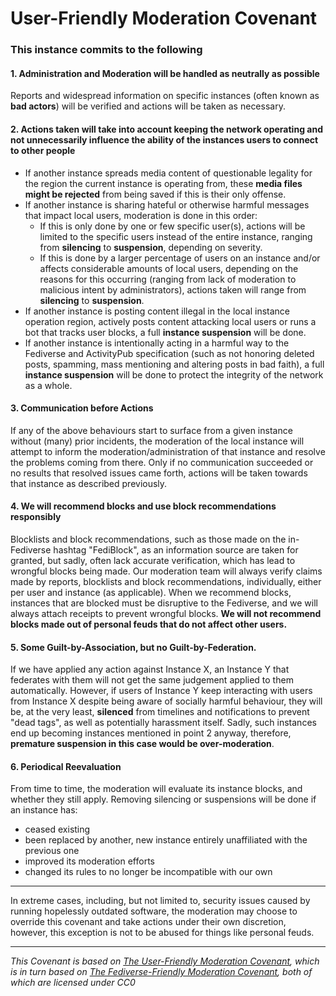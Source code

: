 # User-Friendly Moderation Covenant

### This instance commits to the following

#### 1. Administration and Moderation will be handled as neutrally as possible
Reports and widespread information on specific instances (often known as **bad actors**) will be verified
and actions will be taken as necessary.

#### 2. Actions taken will take into account keeping the network operating and not unnecessarily influence the ability of the instances users to connect to other people
* If another instance spreads media content of questionable legality for the region the current instance
  is operating from, these **media files might be rejected** from being saved if this is their only offense.
* If another instance is sharing hateful or otherwise harmful messages that impact local users, moderation is done in this order:
  * If this is only done by one or few specific user(s), actions will be limited to the specific users instead of the entire instance, ranging from **silencing** to **suspension**, depending on severity.
  * If this is done by a larger percentage of users on an instance and/or affects considerable amounts of local users, depending on the reasons for this occurring (ranging from lack of moderation to malicious intent by administrators), actions taken will range from **silencing** to **suspension**.
* If another instance is posting content illegal in the local instance operation region, actively posts content
  attacking local users or runs a bot that tracks user blocks, a full **instance suspension** will be done.
* If another instance is intentionally acting in a harmful way to the Fediverse and ActivityPub specification (such as not honoring deleted posts, spamming, mass mentioning and altering posts in bad faith), a full **instance suspension** will be done to protect the integrity of the network as a whole.
  
#### 3. Communication before Actions
If any of the above behaviours start to surface from a given instance without (many) prior incidents, the moderation of the local instance will attempt
to inform the moderation/administration of that instance and resolve the problems coming from there. Only if no communication succeeded or no results that resolved issues came forth, actions will be taken towards that instance as described previously.
  
#### 4. We will recommend blocks and use block recommendations responsibly
Blocklists and block recommendations, such as those made on the in-Fediverse hashtag "FediBlock", as an information source are taken for granted, but sadly, often lack accurate verification, which has lead to wrongful blocks being made. Our moderation team will always verify claims made by reports, blocklists and block recommendations, individually, either per user and instance (as applicable). When we recommend blocks, instances that are blocked must be disruptive to the Fediverse, and we will always attach receipts to prevent wrongful blocks. **We will not recommend blocks made out of personal feuds that do not affect other users.**

#### 5. Some Guilt-by-Association, but no Guilt-by-Federation.
If we have applied any action against Instance X, an Instance Y that federates with them will not get the same judgement applied to them automatically. However, if users of Instance Y keep interacting with users from Instance X despite being aware of socially harmful behaviour, they will be, at the very least, **silenced** from timelines and notifications to prevent "dead tags", as well as potentially harassment itself. Sadly, such instances end up becoming instances mentioned in point 2 anyway, therefore, **premature suspension in this case would be over-moderation**.

#### 6. Periodical Reevaluation
From time to time, the moderation will evaluate its instance blocks, and whether they still apply. Removing silencing or suspensions will be done if an instance has:
* ceased existing
* been replaced by another, new instance entirely unaffiliated with the previous one
* improved its moderation efforts
* changed its rules to no longer be incompatible with our own

---

In extreme cases, including, but not limited to, security issues caused by running hopelessly outdated software, the moderation may choose to override this covenant and take actions under their own discretion, however, this exception is not to be abused for things like personal feuds.

---

_This Covenant is based on [The User-Friendly Moderation Covenant](https://github.com/kescherCode/user-friendly-moderation-covenant), which is in turn based on [The Fediverse-Friendly Moderation Covenant](https://github.com/pixeldesu/fediverse-friendly-moderation-covenant), both of which are licensed under CC0_
